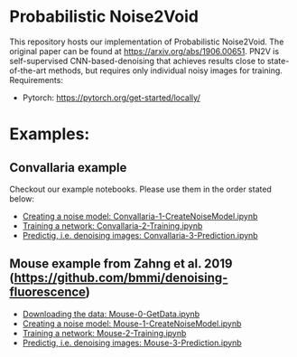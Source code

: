 # Probabilistic Noise2Void

This repository hosts our implementation of Probabilistic Noise2Void. The original paper can be found at https://arxiv.org/abs/1906.00651. PN2V is self-supervised CNN-based-denoising that achieves results close to state-of-the-art methods, but requires only individual noisy images for training.
Requirements:
* Pytorch: https://pytorch.org/get-started/locally/

# Examples:

## Convallaria example
Checkout our example notebooks. Please use them in the order stated below:
* [Creating a noise model: Convallaria-1-CreateNoiseModel.ipynb](https://github.com/juglab/pn2v/blob/master/Convallaria-1-CreateNoiseModel.ipynb)
* [Training a network: Convallaria-2-Training.ipynb](https://github.com/juglab/pn2v/blob/master/Convallaria-2-Training.ipynb)
* [Predictig, i.e. denoising images: Convallaria-3-Prediction.ipynb](https://github.com/juglab/pn2v/blob/master/Convallaria-3-Prediction.ipynb)

## Mouse example from Zahng et al. 2019 (https://github.com/bmmi/denoising-fluorescence)
* [Downloading the data: Mouse-0-GetData.ipynb](https://github.com/juglab/pn2v/blob/master/Mouse-0-GetData.ipynb)
* [Creating a noise model: Mouse-1-CreateNoiseModel.ipynb](https://github.com/juglab/pn2v/blob/master/Mouse-1-CreateNoiseModel.ipynb)
* [Training a network: Mouse-2-Training.ipynb](https://github.com/juglab/pn2v/blob/master/Mouse-2-Training.ipynb)
* [Predictig, i.e. denoising images: Mouse-3-Prediction.ipynb](https://github.com/juglab/pn2v/blob/master/Mouse-3-Prediction.ipynb)
